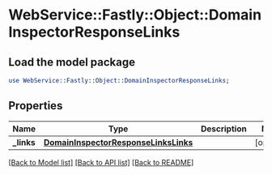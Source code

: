 # WebService::Fastly::Object::DomainInspectorResponseLinks

## Load the model package
```perl
use WebService::Fastly::Object::DomainInspectorResponseLinks;
```

## Properties
Name | Type | Description | Notes
------------ | ------------- | ------------- | -------------
**_links** | [**DomainInspectorResponseLinksLinks**](DomainInspectorResponseLinksLinks.md) |  | [optional] 

[[Back to Model list]](../README.md#documentation-for-models) [[Back to API list]](../README.md#documentation-for-api-endpoints) [[Back to README]](../README.md)


